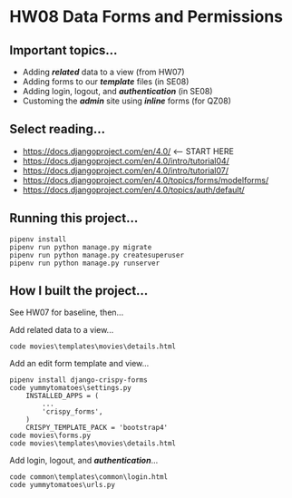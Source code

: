 # HW08 Data Forms and Permissions

## Important topics...

- Adding ***related*** data to a view (from HW07)
- Adding forms to our ***template*** files (in SE08)
- Adding login, logout, and ***authentication*** (in SE08)
- Customing the ***admin*** site using ***inline*** forms (for QZ08)

## Select reading...

- https://docs.djangoproject.com/en/4.0/ <-- START HERE
- https://docs.djangoproject.com/en/4.0/intro/tutorial04/
- https://docs.djangoproject.com/en/4.0/intro/tutorial07/
- https://docs.djangoproject.com/en/4.0/topics/forms/modelforms/
- https://docs.djangoproject.com/en/4.0/topics/auth/default/

## Running this project...

    pipenv install
    pipenv run python manage.py migrate
    pipenv run python manage.py createsuperuser
    pipenv run python manage.py runserver

## How I built the project...

See HW07 for baseline, then...

Add related data to a view... 

    code movies\templates\movies\details.html

Add an edit form template and view...

    pipenv install django-crispy-forms
    code yummytomatoes\settings.py
        INSTALLED_APPS = (
            ...
            'crispy_forms',
        )
        CRISPY_TEMPLATE_PACK = 'bootstrap4'
    code movies\forms.py
    code movies\templates\movies\details.html

Add login, logout, and ***authentication***...

    code common\templates\common\login.html
    code yummytomatoes\urls.py